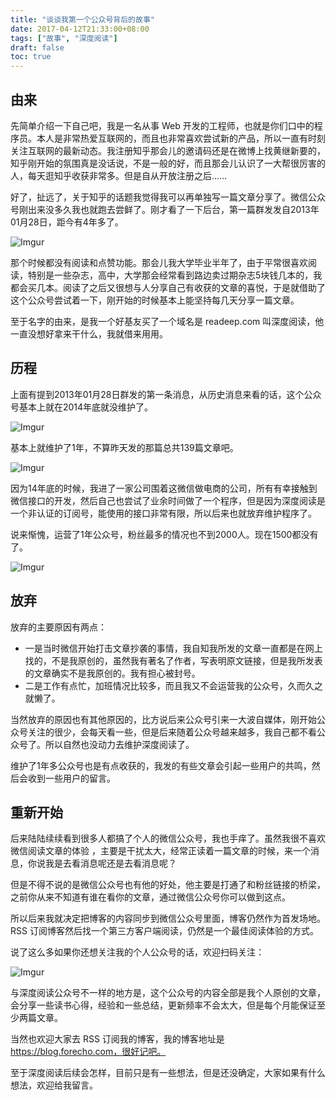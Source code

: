 ```yaml
---
title: "谈谈我第一个公众号背后的故事"
date: 2017-04-12T21:33:00+08:00
tags: ["故事", "深度阅读"] 
draft: false
toc: true
---
```

## 由来

先简单介绍一下自己吧，我是一名从事 Web 开发的工程师，也就是你们口中的程序员。本人是非常热爱互联网的，而且也非常喜欢尝试新的产品，所以一直有时刻关注互联网的最新动态。我注册知乎那会儿的邀请码还是在微博上找黄继新要的，知乎刚开始的氛围真是没话说，不是一般的好，而且那会儿认识了一大帮很厉害的人，每天逛知乎收获非常多。但是自从开放注册之后……

好了，扯远了，关于知乎的话题我觉得我可以再单独写一篇文章分享了。微信公众号刚出来没多久我也就跑去尝鲜了。刚才看了一下后台，第一篇群发发自2013年01月28日，距今有4年多了。

![Imgur](https://blog-1251237404.cos.ap-guangzhou.myqcloud.com/20190424163131.png)

<!--more-->

那个时候都没有阅读和点赞功能。那会儿我大学毕业半年了，由于平常很喜欢阅读，特别是一些杂志，高中，大学那会经常看到路边卖过期杂志5块钱几本的，我都会买几本。阅读了之后又很想与人分享自己有收获的文章的喜悦，于是就借助了这个公众号尝试着一下，刚开始的时候基本上能坚持每几天分享一篇文章。

至于名字的由来，是我一个好基友买了一个域名是 readeep.com 叫深度阅读，他一直没想好拿来干什么，我就借来用用。

## 历程

上面有提到2013年01月28日群发的第一条消息，从历史消息来看的话，这个公众号基本上就在2014年底就没维护了。

![Imgur](https://blog-1251237404.cos.ap-guangzhou.myqcloud.com/20190424163144.png)

基本上就维护了1年，不算昨天发的那篇总共139篇文章吧。

![Imgur](https://blog-1251237404.cos.ap-guangzhou.myqcloud.com/20190424163157.png)

因为14年底的时候，我进了一家公司围着这微信做电商的公司，所有有幸接触到微信接口的开发，然后自己也尝试了业余时间做了一个程序，但是因为深度阅读是一个非认证的订阅号，能使用的接口非常有限，所以后来也就放弃维护程序了。

说来惭愧，运营了1年公众号，粉丝最多的情况也不到2000人。现在1500都没有了。

![Imgur](https://blog-1251237404.cos.ap-guangzhou.myqcloud.com/20190424163208.png)

## 放弃

放弃的主要原因有两点：

- 一是当时微信开始打击文章抄袭的事情，我自知我所发的文章一直都是在网上找的，不是我原创的，虽然我有著名了作者，写表明原文链接，但是我所发表的文章确实不是我原创的。我有担心被封号。
- 二是工作有点忙，加班情况比较多，而且我又不会运营我的公众号，久而久之就懒了。

当然放弃的原因也有其他原因的，比方说后来公众号引来一大波自媒体，刚开始公众号关注的很少，会每天看一些，但是后来随着公众号越来越多，我自己都不看公众号了。所以自然也没动力去维护深度阅读了。

维护了1年多公众号也是有点收获的，我发的有些文章会引起一些用户的共鸣，然后会收到一些用户的留言。

## 重新开始

后来陆陆续续看到很多人都搞了个人的微信公众号，我也手痒了。虽然我很不喜欢微信阅读文章的体验 ，主要是干扰太大，经常正读着一篇文章的时候，来一个消息，你说我是去看消息呢还是去看消息呢？

但是不得不说的是微信公众号也有他的好处，他主要是打通了和粉丝链接的桥梁，之前你从来不知道有谁在看你的文章，通过微信公众号你可以做到这点。

所以后来我就决定把博客的内容同步到微信公众号里面，博客仍然作为首发场地。RSS 订阅博客然后找一个第三方客户端阅读，仍然是一个最佳阅读体验的方式。

说了这么多如果你还想关注我的个人公众号的话，欢迎扫码关注：

![Imgur](https://blog-1251237404.cos.ap-guangzhou.myqcloud.com/20190424163220.png)

与深度阅读公众号不一样的地方是，这个公众号的内容全部是我个人原创的文章，会分享一些读书心得，经验和一些总结，更新频率不会太大，但是每个月能保证至少两篇文章。

当然也欢迎大家去 RSS 订阅我的博客，我的博客地址是 https://blog.forecho.com，很好记吧。

至于深度阅读后续会怎样，目前只是有一些想法，但是还没确定，大家如果有什么想法，欢迎给我留言。
